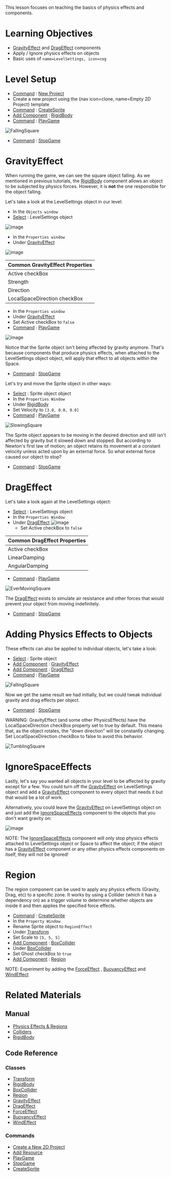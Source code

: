 This lesson focuses on teaching the basics of physics effects and components.

 # Learning Objectives

- [GravityEffect](../../../code_reference/class_reference/gravityeffect.md) and [DragEffect](../../../code_reference/class_reference/drageffect.md) components
- Apply / Ignore physics effects on objects
- Basic uses of `name=LevelSettings, icon=cog`

 # Level Setup
- [Command](../../zilchmanual/editor/editorcommands/commands.md) : [New Project](../../../code_reference/command_reference.md#newproject)
 - Create a new project using the {nav icon=clone, name=Empty 2D Project} template
- [Command](../../zilchmanual/editor/editorcommands/commands.md) : [CreateSprite](../../../code_reference/command_reference.md#createsprite)
 - [Add Component](../../zilchmanual/editor/addremovecomponent.md) : [RigidBody](../../../code_reference/class_reference/rigidbody.md)
- [Command](../../zilchmanual/editor/editorcommands/commands.md) : [PlayGame](../../../code_reference/command_reference.md#playgame)



![FallingSquare](https://raw.githubusercontent.com/ZilchEngine/ZilchFiles/master/doc_files/46396.gif)


- [Command](../../zilchmanual/editor/editorcommands/commands.md) : [StopGame](../../../code_reference/command_reference.md#stopgame)

 # GravityEffect

When running the game, we can see the square object falling. As we mentioned in previous tutorials, the [RigidBody](../../../code_reference/class_reference/rigidbody.md) component allows an object to be subjected by physics forces. However, it is **not** the one responsible for the object falling.

Let's take a look at the LevelSettings object in our level:

- In the `Objects window`
 - [Select](../../zilchmanual/editor/editorcommands/selectobject.md) : LevelSettings object



![image](https://raw.githubusercontent.com/ZilchEngine/ZilchFiles/master/doc_files/46967.png)


- In the `Properties window`
 - Under [GravityEffect](../../../code_reference/class_reference/gravityeffect.md)



![image](https://raw.githubusercontent.com/ZilchEngine/ZilchFiles/master/doc_files/46968.png)


| Common GravityEffect Properties |
|------------|
| Active checkBox    | Whether this component applies force or not |
| Strength    | The magnitude of the force applied |
| Direction   | The direction which force is applied (normalized) |
|LocalSpaceDirection checkBox | Whether the specified direction is local (true) or global (false) |

- In the `Properties window`
 - Under [GravityEffect](../../../code_reference/class_reference/gravityeffect.md)
  - Set Active checkBox to `false`
- [Command](../../zilchmanual/editor/editorcommands/commands.md) : [PlayGame](../../../code_reference/command_reference.md#playgame)



![image](https://raw.githubusercontent.com/ZilchEngine/ZilchFiles/master/doc_files/46414.png)


Notice that the Sprite object isn't being affected by gravity anymore. That's because components that produce physics effects, when attached to the LevelSettings object object, will apply that effect to all objects within the Space.

- [Command](../../zilchmanual/editor/editorcommands/commands.md) : [StopGame](../../../code_reference/command_reference.md#stopgame)

Let's try and move the Sprite object in other ways:

- [Select](../../zilchmanual/editor/editorcommands/selectobject.md) : Sprite object object
- In the `Properties Window`
 - Under [RigidBody](../../../code_reference/class_reference/rigidbody.md)
  - Set Velocity  to `[3.0, 0.0, 0.0]`
- [Command](../../zilchmanual/editor/editorcommands/commands.md) : [PlayGame](../../../code_reference/command_reference.md#playgame)



![SlowingSquare](https://raw.githubusercontent.com/ZilchEngine/ZilchFiles/master/doc_files/46429.gif)


The Sprite object appears to be moving in the desired direction and still isn't affected by gravity but it slowed down and stopped. But according to Newton's first law of motion; an object retains its movement at a constant velocity unless acted upon by an external force. So what external force caused our object to stop?

- [Command](../../zilchmanual/editor/editorcommands/commands.md) : [StopGame](../../../code_reference/command_reference.md#stopgame)

 # DragEffect 

Let's take a look again at the LevelSettings object:

- [Select](../../zilchmanual/editor/editorcommands/selectobject.md) : LevelSettings object
- In the `Properties Window`
 - Under [DragEffect](../../../code_reference/class_reference/drageffect.md)
   ![image](https://raw.githubusercontent.com/ZilchEngine/ZilchFiles/master/doc_files/46969.png)
   - Set Active checkBox to `false`

| Common DragEffect Properties |
|------------|
| Active checkBox  | Whether this component applies force or not |
| LinearDamping    | The amount of damping applied to the object's velocity |
| AngularDamping    | The amount of damping applied to the object's angular velocity |

- [Command](../../zilchmanual/editor/editorcommands/commands.md) : [PlayGame](../../../code_reference/command_reference.md#playgame)



![EverMovingSquare](https://raw.githubusercontent.com/ZilchEngine/ZilchFiles/master/doc_files/46484.gif)


The [DragEffect](../../../code_reference/class_reference/drageffect.md)  exists to simulate air resistance and other forces that would prevent your object from moving indefinitely.

- [Command](../../zilchmanual/editor/editorcommands/commands.md) : [StopGame](../../../code_reference/command_reference.md#stopgame)

 # Adding Physics Effects to Objects

These effects can also be applied to individual objects, let's take a look:

- [Select](../../zilchmanual/editor/editorcommands/selectobject.md) : Sprite object
 - [Add Component](../../zilchmanual/editor/addremovecomponent.md) : [GravityEffect](../../../code_reference/class_reference/gravityeffect.md)
 - [Add Component](../../zilchmanual/editor/addremovecomponent.md) : [DragEffect](../../../code_reference/class_reference/drageffect.md)
- [Command](../../zilchmanual/editor/editorcommands/commands.md) : [PlayGame](../../../code_reference/command_reference.md#playgame)




![FallingSquare](https://raw.githubusercontent.com/ZilchEngine/ZilchFiles/master/doc_files/46396.gif)


Now we get the same result we had initially, but we could tweak individual gravity and drag effects per object.

- [Command](../../zilchmanual/editor/editorcommands/commands.md) : [StopGame](../../../code_reference/command_reference.md#stopgame)

WARNING: GravityEffect (and some other PhysicsEffects) have the LocalSpaceDirection checkBox property set to true by default. This means that, as the object rotates, the "down direction" will be constantly changing. Set LocalSpaceDirection checkBox to false to avoid this behavior.


![TumblingSquare](https://raw.githubusercontent.com/ZilchEngine/ZilchFiles/master/doc_files/46531.gif)


 # IgnoreSpaceEffects

Lastly, let's say you wanted all objects in your level to be affected by gravity except for a few. You could turn off the [GravityEffect](../../../code_reference/class_reference/gravityeffect.md) on LevelSettings object and add a [GravityEffect](../../../code_reference/class_reference/gravityeffect.md) component to every object that needs it but that would be a lot of work.

Alternatively, you could leave the [GravityEffect](../../../code_reference/class_reference/gravityeffect.md) on LevelSettings object on and just add the [IgnoreSpaceEffects](../../../code_reference/class_reference/ignorespaceeffects.md) component to the objects that you don't want gravity on:



![image](https://raw.githubusercontent.com/ZilchEngine/ZilchFiles/master/doc_files/46970.png)


NOTE: The [IgnoreSpaceEffects](../../../code_reference/class_reference/ignorespaceeffects.md) component will only stop physics effects attached to LevelSettings object or Space to affect the object; if the object has a [GravityEffect](../../../code_reference/class_reference/gravityeffect.md) component or any other physics effects components on itself, they will not be ignored!

 #  Region

The region component can be used to apply any physics effects (Gravity, Drag, etc) to  a specific zone. It works by using a Collider (which it has a dependency on) as a trigger volume to determine whether objects are inside it and then applies the specified force effects.

- [Command](../../zilchmanual/editor/editorcommands/commands.md) : [CreateSprite](../../../code_reference/command_reference.md#createsprite)
- In the `Property Window`
 - Rename Sprite object to `RegionEffect`
 - Under [Transform](../../../code_reference/class_reference/transform.md)  
  - Set Scale  to `[5, 5, 5]`
 - [Add Component](../../zilchmanual/editor/addremovecomponent.md) : [BoxCollider](../../../code_reference/class_reference/boxcollider.md)
 - Under [BoxCollider](../../../code_reference/class_reference/boxcollider.md)
  - Set Ghost checkBox to `true`
 - [Add Component](../../zilchmanual/editor/addremovecomponent.md) : [Region](../../../code_reference/class_reference/region.md)


NOTE: Experiment by adding the [ForceEffect](../../../code_reference/class_reference/forceeffect.md) , [BuoyancyEffect](../../../code_reference/class_reference/buoyancyeffect.md) and [WindEffect](../../../code_reference/class_reference/windeffect.md)

 # Related Materials

 ## Manual
- [Physics Effects & Regions](../../zilchmanual/physics/physicseffectsandregions.md)
- [Colliders](../../zilchmanual/physics/colliders.md)
- [RigidBody](../../zilchmanual/physics/rigidbody.md)

 ## Code Reference
 ### Classes
- [Transform](../../../code_reference/class_reference/transform.md)
- [RigidBody](../../../code_reference/class_reference/rigidbody.md)
- [BoxCollider](../../../code_reference/class_reference/boxcollider.md)
- [Region](../../../code_reference/class_reference/region.md)
- [GravityEffect](../../../code_reference/class_reference/gravityeffect.md)
- [DragEffect](../../../code_reference/class_reference/drageffect.md)
- [ForceEffect](../../../code_reference/class_reference/forceeffect.md)
- [BuoyancyEffect](../../../code_reference/class_reference/buoyancyeffect.md)
- [WindEffect](../../../code_reference/class_reference/windeffect.md)

 ### Commands
- [Create a New 2D Project](../../zilchmanual/editor/editorcommands/launchernewproject.md)
- [Add Resource](../../zilchmanual/editor/editorcommands/resourceadding.md)
- [PlayGame](../../../code_reference/command_reference.md#playgame)
- [StopGame](../../../code_reference/command_reference.md#stopgame)
- [CreateSprite](../../../code_reference/command_reference.md#createsprite) 

 